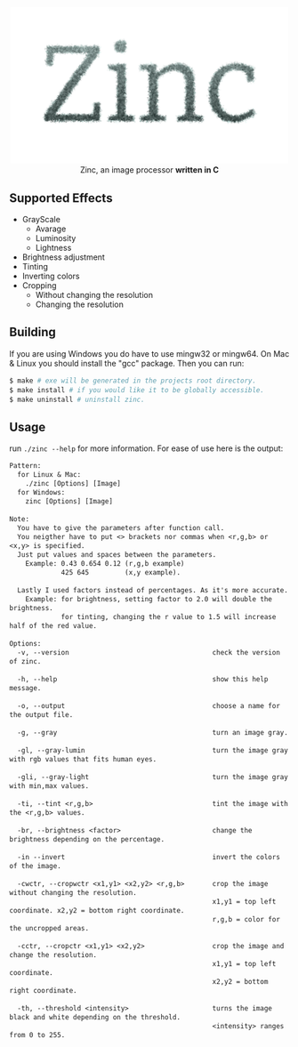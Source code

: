 <p align="center">
  <img src="https://github.com/MubinMuhammad/Zinc/blob/master/readme_res/logo.png?raw=true" 
  alt="Zinc Logo" 
  width=500 /> 
  Zinc, an image processor <b>written in C</b>
</p>

## Supported Effects
- GrayScale
    - Avarage
    - Luminosity
    - Lightness
- Brightness adjustment
- Tinting
- Inverting colors
- Cropping
    - Without changing the resolution
    - Changing the resolution

## Building
If you are using Windows you do have to use mingw32 or mingw64. On Mac & Linux you should install the "gcc" package. Then you can run:
```bash
$ make # exe will be generated in the projects root directory.
$ make install # if you would like it to be globally accessible.
$ make uninstall # uninstall zinc.
```

## Usage
run `./zinc --help` for more information. For ease of use here is the output:
```
Pattern:
  for Linux & Mac:
    ./zinc [Options] [Image]
  for Windows:
    zinc [Options] [Image]

Note:
  You have to give the parameters after function call.
  You neigther have to put <> brackets nor commas when <r,g,b> or <x,y> is specified.
  Just put values and spaces between the parameters.
    Example: 0.43 0.654 0.12 (r,g,b example)
             425 645         (x,y example).

  Lastly I used factors instead of percentages. As it's more accurate.
    Example: for brightness, setting factor to 2.0 will double the brightness.
             for tinting, changing the r value to 1.5 will increase half of the red value.

Options:
  -v, --version                                    check the version of zinc.

  -h, --help                                       show this help message.

  -o, --output                                     choose a name for the output file.

  -g, --gray                                       turn an image gray.

  -gl, --gray-lumin                                turn the image gray with rgb values that fits human eyes.

  -gli, --gray-light                               turn the image gray with min,max values.

  -ti, --tint <r,g,b>                              tint the image with the <r,g,b> values.

  -br, --brightness <factor>                       change the brightness depending on the percentage.

  -in --invert                                     invert the colors of the image.

  -cwctr, --cropwctr <x1,y1> <x2,y2> <r,g,b>       crop the image without changing the resolution.
                                                   x1,y1 = top left coordinate. x2,y2 = bottom right coordinate.
                                                   r,g,b = color for the uncropped areas.

  -cctr, --cropctr <x1,y1> <x2,y2>                 crop the image and change the resolution.
                                                   x1,y1 = top left coordinate.
                                                   x2,y2 = bottom right coordinate.

  -th, --threshold <intensity>                     turns the image black and white depending on the threshold.
                                                   <intensity> ranges from 0 to 255.
```
